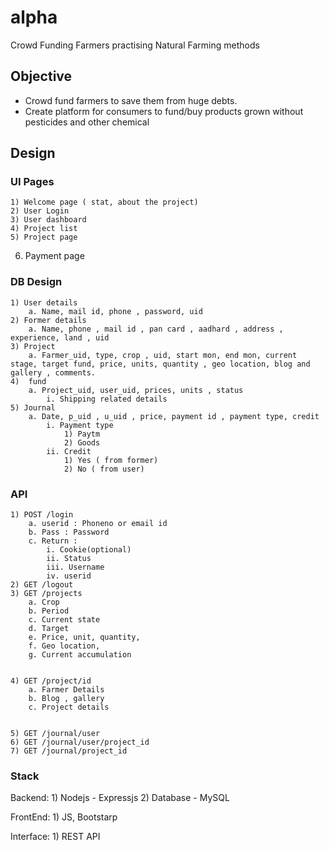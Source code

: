 # alpha
Crowd Funding Farmers practising Natural Farming methods

## Objective
* Crowd fund farmers to save them from huge debts.
* Create platform for consumers to fund/buy products grown without pesticides and other chemical

## Design
### UI Pages

	1) Welcome page ( stat, about the project)
	2) User Login
	3) User dashboard
	4) Project list
	5) Project page
  6) Payment page
  
### DB Design
	1) User details
		a. Name, mail id, phone , password, uid
	2) Former details
		a. Name, phone , mail id , pan card , aadhard , address , experience, land , uid
	3) Project
		a. Farmer_uid, type, crop , uid, start mon, end mon, current stage, target fund, price, units, quantity , geo location, blog and gallery , comments.
	4)  fund
		a. Project_uid, user_uid, prices, units , status
			i. Shipping related details
	5) Journal
		a. Date, p_uid , u_uid , price, payment id , payment type, credit
			i. Payment type
				1) Paytm
				2) Goods
			ii. Credit
				1) Yes ( from former)
				2) No ( from user)

### API
	1) POST /login 
		a. userid : Phoneno or email id
		b. Pass : Password
		c. Return :
			i. Cookie(optional)
			ii. Status
			iii. Username
			iv. userid
	2) GET /logout
	3) GET /projects
		a. Crop
		b. Period
		c. Current state
		d. Target
		e. Price, unit, quantity,
		f. Geo location,
		g. Current accumulation
		
		
	4) GET /project/id
		a. Farmer Details
		b. Blog , gallery
		c. Project details
		
		
	5) GET /journal/user
	6) GET /journal/user/project_id
	7) GET /journal/project_id
	
### Stack
Backend:
	1) Nodejs - Expressjs
	2) Database - MySQL

FrontEnd:
	1) JS, Bootstarp
	
	
Interface:
	1) REST API

